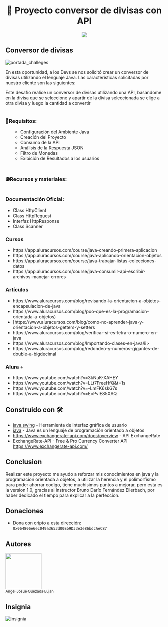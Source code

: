 <h1 align="center"> 💱 Proyecto conversor de divisas con API </h1>


  <p align="center">
   <img src="https://img.shields.io/badge/STATUS-EN%20DESAROLLO-green">
   </p>

<h2 font-style: italic> Conversor de divisas </h2>

![portada_challeges](https://github.com/Josuequezada17/Proyecto_Conversor/assets/83832151/03fcc2e0-e2c9-419d-bf78-a3d7a865c9d4)

<p>En esta oportunidad, a los Devs se nos solicitó crear un conversor de divisas utilizando el lenguaje Java. Las características solicitadas por 
  nuestro cliente son las siguientes:</p>
  
<p>Este desafio realice un conversor de divisas utilizando una API, basandome en la divisa que se seleccione y apartir de la divisa seleccionada se elige a 
otra divisa y luego la cantidad a convertir</p>

# <h3>📄Requisitos:</h3>
<ul>
      <ul>
    <li><a >Configuración del Ambiente Java</a></li>
    <li><a >Creación del Proyecto</a></li>
    <li><a >Consumo de la API</a></li>
    <li><a >Análisis de la Respuesta JSON</a></li>
    <li><a >Filtro de Monedas</a></li>
    <li><a >Exibición de Resultados a los usuarios</a></li>
</ul>

</ul>

# <h3>⛽Recursos y materiales:</h3>

# <h3> Documentación Oficial: </h3>
<ul>
<li>Class HttpClient</li>
<li>Class HttpRequest</li>
<li>Interfaz HttpResponse</li>
<li>Class Scanner</li>
</ul>

<h3>Cursos</h3> 
<ul>
  <li>https://app.aluracursos.com/course/java-creando-primera-aplicacion </li>
  <li>https://app.aluracursos.com/course/java-aplicando-orientacion-objetos</li>
  <li>https://app.aluracursos.com/course/java-trabajar-listas-colecciones-datos </li>
  <li>https://app.aluracursos.com/course/java-consumir-api-escribir-archivos-manejar-errores </li>
 </ul>


<h3>Artículos</h3>

<ul>
  <li>https://www.aluracursos.com/blog/revisando-la-orientacion-a-objetos-encapsulacion-de-java</li>
  <li>https://www.aluracursos.com/blog/poo-que-es-la-programacion-orientada-a-objetos)</li>
  <li>[https://www.aluracursos.com/blog/como-no-aprender-java-y-orientacion-a-objetos-getters-y-setters</li>
  <li>https://www.aluracursos.com/blog/verificar-si-es-letra-o-numero-en-java</li> 
  <li>https://www.aluracursos.com/blog/Importando-clases-en-java/li>
  <li>https://www.aluracursos.com/blog/redondeo-y-numeros-gigantes-de-double-a-bigdecimal</li>
</ul>

<h3>Alura +</h3>

<ul>
  <li>https://www.youtube.com/watch?v=3kNuK-XAHEY </li>
  <li>https://www.youtube.com/watch?v=LLt7FreeHfQ&t=1s </li>
  <li>https://www.youtube.com/watch?v=-LmFK6skG7s </li>
  <li>https://www.youtube.com/watch?v=EoPvlE85XAQ </li>
  
</ul>

## Construido con 🛠️

* [java.swing](https://docs.oracle.com/javase/8/docs/api/javax/swing/package-summary.html) - Herramienta de interfaz gráfica de usuario
* [java](https://www.java.com/es/) - Java es un lenguaje de programación orientado a objetos
* https://www.exchangerate-api.com/docs/overview - API ExchangeRate
*  ExchangeRate-API - Free & Pro Currency Converter API https://www.exchangerate-api.com/

## Conclusion

<p>Realizar este proyecto me ayudo a reforzar mis conocimientos en java y la programacion orientada a objetos, a utilizar la herencia y el 
  polimorfismo para poder ahorrar codigo, tiene muchisimos puntos a mejorar, pero esta es la version 1.0, gracias al instructor Bruno Darío Fernández Ellerbach,
  por haber dedicado el tiempo para explicar a la perfeccion. 
</p>

## Donaciones

* Dona con cripto a esta dirección: `0x064806e6ec049a3653d00Eb9D33e3e86bdcAeC87`

## Autores

[<img src="https://avatars.githubusercontent.com/u/83832151?v=4" width=115><br><sub>Angel Josue Quezada Lujan</sub>](https://github.com/Josuequezada17) 

## Insignia

![insignia](https://github.com/Josuequezada17/Proyecto_Conversor/assets/83832151/28ca0a9b-4189-40bb-b3fb-7a29db082e50)

